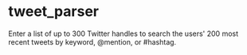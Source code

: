 # tweet_parser

Enter a list of up to 300 Twitter handles to search the users' 200 most recent tweets by keyword, @mention, or #hashtag.

